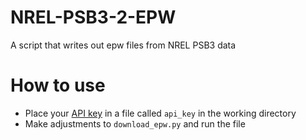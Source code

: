 # NREL-PSB3-2-EPW
 A script that writes out epw files from NREL PSB3 data



# How to use

- Place your [API key](file_name) in a file called `api_key`  in the working directory
- Make adjustments to `download_epw.py` and run the file
